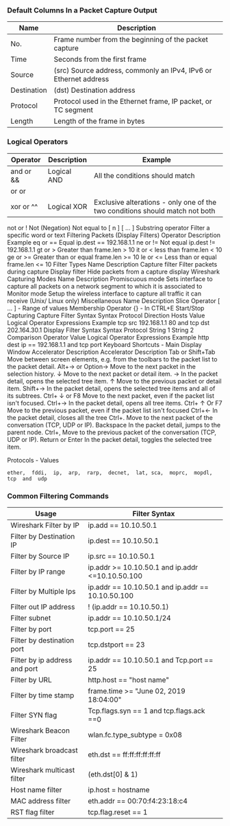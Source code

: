 ### Default Columns In a Packet Capture Output

Name | Description
---|---
No.	| Frame number from the beginning of the packet capture
Time | Seconds from the first frame
Source | (src)	Source address, commonly an IPv4, IPv6 or Ethernet address
Destination | (dst)	Destination address
Protocol | Protocol used in the Ethernet frame, IP packet, or TC segment
Length	| Length of the frame in bytes


### Logical Operators

Operator | Description | Example
---|---|---
and or && |Logical AND | All the conditions should match 
or or || | Logical OR | Either all or one of the conditions should match
xor or ^^ |	Logical XOR	| Exclusive alterations - only one of the two conditions should match not both 
not or !	Not (Negation)	Not equal to 
[ n ] [ … ]	Substring operator	Filter a specific word or text 
Filtering Packets (Display Filters)
Operator	Description	Example
eq or ==	Equal	ip.dest  ==  192.168.1.1
ne or !=	Not equal	ip.dest  !=   192.168.1.1
gt or >	Greater than	frame.len   >   10
it or <	less than	frame.len  <   10
ge or >=	Greater than or equal	frame.len  >=   10
le or <=	Less than or equal	frame.len  <=   10
Filter Types
Name	 Description
Capture filter	Filter packets during capture
Display filter	Hide packets from a capture display
Wireshark Capturing Modes
Name	Description
Promiscuous mode	Sets interface to capture all packets on a network segment to which it is associated to
Monitor mode	Setup the wireless interface to capture all traffic it can receive (Unix/ Linux only)
Miscellaneous
Name	Description
Slice Operator	[ … ] - Range of values
Membership Operator	{} - In
CTRL+E	Start/Stop Capturing
Capture Filter Syntax
Syntax	Protocol	Direction	Hosts	Value	Logical Operator	Expressions
Example	tcp	src	192.168.1.1	80	and	tcp dst 202.164.30.1
Display Filter Syntax
Syntax	Protocol	String 1	String 2	Comparison Operator	Value	Logical Operator	Expressions
Example	http	dest	ip	==	192.168.1.1	and	tcp port
Keyboard Shortcuts - Main Display Window
Accelerator	Description	Accelerator	Description
Tab or Shift+Tab	Move between screen elements, e.g. from the toolbars to the packet list to the packet detail.	Alt+→ or Option→	Move to the next packet in the selection history.
↓	Move to the next packet or detail item.	→	In the packet detail, opens the selected tree item.
↑ 	Move to the previous packet or detail item.	Shift+→	In the packet detail, opens the selected tree items and all of its subtrees.
Ctrl+ ↓ or F8 	Move to the next packet, even if the packet list isn't focused.	Ctrl+→	In the packet detail, opens all tree items.
Ctrl+ ↑ Or F7	Move to the previous packet, even if the packet list isn't focused	Ctrl+←	In the packet detail, closes all the tree
Ctrl+.	Move to the next packet of the conversation (TCP, UDP or IP).	Backspace	In the packet detail, jumps to the parent node.
Ctrl+,	Move to the previous packet of the conversation (TCP, UDP or IP).	Return or Enter	In the packet detail, toggles the selected tree item.

Protocols - Values

`ether,  fddi,  ip,  arp,  rarp,  decnet,  lat, sca,  moprc,  mopdl,  tcp  and  udp`

### Common Filtering Commands

Usage | Filter Syntax
---|---
Wireshark Filter by IP | ip.add == 10.10.50.1
Filter by Destination IP | ip.dest == 10.10.50.1
Filter by Source IP | ip.src == 10.10.50.1
Filter by IP range | ip.addr >= 10.10.50.1 and ip.addr <=10.10.50.100
Filter by Multiple Ips | ip.addr == 10.10.50.1 and ip.addr == 10.10.50.100
Filter out IP address | ! (ip.addr == 10.10.50.1)
Filter subnet | ip.addr == 10.10.50.1/24
Filter by port | tcp.port == 25
Filter by destination port | tcp.dstport == 23
Filter by ip address and port | ip.addr == 10.10.50.1 and Tcp.port == 25
Filter by URL | http.host == "host name"
Filter by time stamp | frame.time >= "June 02, 2019 18:04:00"
Filter SYN flag | Tcp.flags.syn == 1 and tcp.flags.ack ==0
Wireshark Beacon Filter | wlan.fc.type_subtype = 0x08
Wireshark broadcast filter | eth.dst == ff:ff:ff:ff:ff:ff
Wireshark multicast filter | (eth.dst[0] & 1)
Host name filter | ip.host = hostname
MAC address filter | eth.addr == 00:70:f4:23:18:c4
RST flag filter | tcp.flag.reset == 1